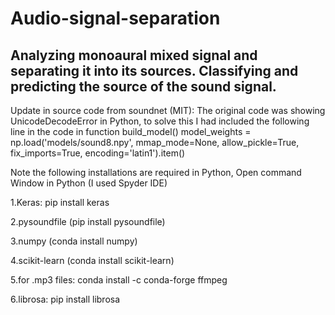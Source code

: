 # Audio-signal-separation
Analyzing monoaural mixed signal and separating it into its sources. Classifying and predicting the source of the sound signal. 
------------------------------------------------------------------------------------------------------------------------------
Update in source code from soundnet (MIT):
The original code was showing UnicodeDecodeError in Python, to solve this I had included the following line in the code
in function build_model()
 model_weights = np.load('models/sound8.npy', mmap_mode=None, allow_pickle=True, fix_imports=True,
         encoding='latin1').item()
         

Note the following installations are required in Python, Open command Window in Python (I used Spyder IDE)

1.Keras: pip install keras

2.pysoundfile (pip install pysoundfile)

3.numpy (conda install numpy)

4.scikit-learn (conda install scikit-learn)

5.for .mp3 files: conda install -c conda-forge ffmpeg

6.librosa: pip install librosa

